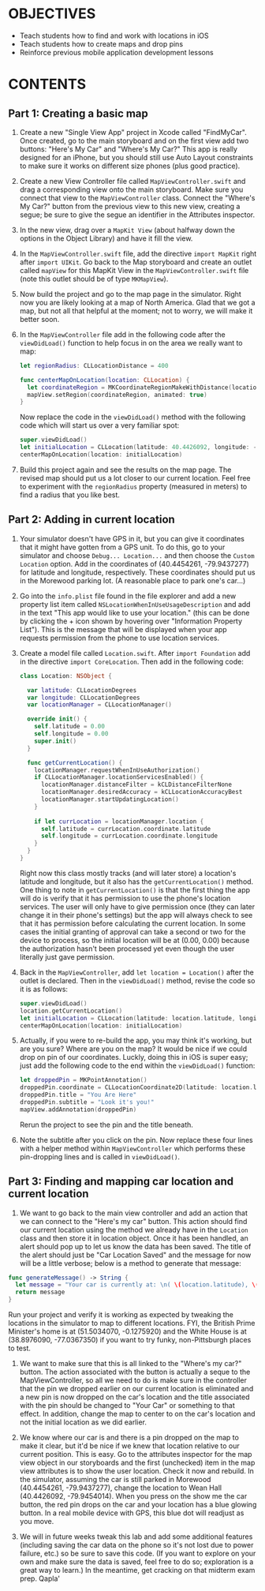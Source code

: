 OBJECTIVES
===
- Teach students how to find and work with locations in iOS
- Teach students how to create maps and drop pins
- Reinforce previous mobile application development lessons


CONTENTS
===
Part 1: Creating a basic map
---
1. Create a new "Single View App" project in Xcode called "FindMyCar". Once created, go to the main storyboard and on the first view add two buttons: "Here's My Car" and "Where's My Car?" This app is really designed for an iPhone, but you should still use Auto Layout constraints to make sure it works on different size phones (plus good practice).

2. Create a new View Controller file called `MapViewController.swift` and drag a corresponding view onto the main storyboard.  Make sure you connect that view to the `MapViewController` class. Connect the "Where's My Car?" button from the previous view to this new view, creating a segue; be sure to give the segue an identifier in the Attributes inspector.

3. In the new view, drag over a `MapKit View` (about halfway down the options in the Object Library) and have it fill the view.

4. In the `MapViewController.swift` file, add the directive `import MapKit` right after `import UIKit`. Go back to the Map storyboard and create an outlet called `mapView` for this MapKit View in the `MapViewController.swift` file (note this outlet should be of type `MKMapView`).

5. Now build the project and go to the map page in the simulator. Right now you are likely looking at a map of North America.  Glad that we got a map, but not all that helpful at the moment; not to worry, we will make it better soon.

6. In the `MapViewController` file add in the following code after the `viewDidLoad()` function to help focus in on the area we really want to map:

    ```swift
    let regionRadius: CLLocationDistance = 400
    
    func centerMapOnLocation(location: CLLocation) {
      let coordinateRegion = MKCoordinateRegionMakeWithDistance(location.coordinate, regionRadius * 2.0, regionRadius * 2.0)
      mapView.setRegion(coordinateRegion, animated: true)
    }
    ```

    Now replace the code in the `viewDidLoad()` method with the following code which will start us over a very familiar spot:

    ```swift
    super.viewDidLoad()
    let initialLocation = CLLocation(latitude: 40.4426092, longitude: -79.9454014)
    centerMapOnLocation(location: initialLocation)
    ```

7. Build this project again and see the results on the map page. The revised map should put us a lot closer to our current location.  Feel free to experiment with the `regionRadius` property (measured in meters) to find a radius that you like best.

Part 2: Adding in current location
---
1. Your simulator doesn't have GPS in it, but you can give it coordinates that it might have gotten from a GPS unit. To do this, go to your simulator and choose `Debug... Location...` and then choose the `Custom Location` option.  Add in the coordinates of (40.4454261, -79.9437277) for latitude and longitude, respectively.  These coordinates should put us in the Morewood parking lot. (A reasonable place to park one's car...)

2. Go into the `info.plist` file found in the file explorer and add a new property list item called `NSLocationWhenInUseUsageDescription` and add in the text "This app would like to use your location." (this can be done by clicking the + icon shown by hovering over "Information Property List"). This is the message that will be displayed when your app requests permission from the phone to use location services.

3. Create a model file called `Location.swift`. After `import Foundation` add in the directive `import CoreLocation`.  Then add in the following code:

    ```swift
    class Location: NSObject {
    
      var latitude: CLLocationDegrees
      var longitude: CLLocationDegrees
      var locationManager = CLLocationManager()
    
      override init() {
        self.latitude = 0.00
        self.longitude = 0.00
        super.init()
      }
    
      func getCurrentLocation() {
        locationManager.requestWhenInUseAuthorization()  
        if CLLocationManager.locationServicesEnabled() {
          locationManager.distanceFilter = kCLDistanceFilterNone
          locationManager.desiredAccuracy = kCLLocationAccuracyBest
          locationManager.startUpdatingLocation()
        }
        
        if let currLocation = locationManager.location {
          self.latitude = currLocation.coordinate.latitude
          self.longitude = currLocation.coordinate.longitude
        }
      }
    }
    ``` 

    Right now this class mostly tracks (and will later store) a location's latitude and longitude, but it also has the `getCurrentLocation()` method. One thing to note in `getCurrentLocation()` is that the first thing the app will do is verify that it has permission to use the phone's location services. The user will only have to give permission once (they can later change it in their phone's settings) but the app will always check to see that it has permission before calculating the current location. In some cases the initial granting of approval can take a second or two for the device to process, so the initial location will be at (0.00, 0.00) because the authorization hasn't been processed yet even though the user literally just gave permission. 

4. Back in the `MapViewController`, add `let location = Location()` after the outlet is declared. Then in the `viewDidLoad()` method, revise the code so it is as follows:

    ```swift
    super.viewDidLoad()
    location.getCurrentLocation()
    let initialLocation = CLLocation(latitude: location.latitude, longitude: location.longitude)
    centerMapOnLocation(location: initialLocation)
    ```

5. Actually, if you were to re-build the app, you may think it's working, but are you sure? Where are you on the map? It would be nice if we could drop on pin of our coordinates. Luckly, doing this in iOS is super easy; just add the following code to the end within the `viewDidLoad()` function:

    ```swift
    let droppedPin = MKPointAnnotation()
    droppedPin.coordinate = CLLocationCoordinate2D(latitude: location.latitude, longitude: location.longitude)
    droppedPin.title = "You Are Here"
    droppedPin.subtitle = "Look it's you!"
    mapView.addAnnotation(droppedPin)
    ```
    Rerun the project to see the pin and the title beneath.

6. Note the subtitle after you click on the pin. Now replace these four lines with a helper method within `MapViewController` which performs these pin-dropping lines and is called in `viewDidLoad()`.


Part 3: Finding and mapping car location and current location
---

1. We want to go back to the main view controller and add an action that we can connect to the "Here's my car" button. This action should find our current location using the method we already have in the `Location` class and then store it in location object. Once it has been handled, an alert should pop up to let us know the data has been saved. The title of the alert should just be "Car Location Saved" and the message for now will be a little verbose; below is a method to generate that message:

  ```swift
  func generateMessage() -> String {
    let message = "Your car is currently at: \n( \(location.latitude), \(location.longitude) )\n\nWhen you want a map to this location, simply press the 'Where is my car?' button."
    return message
  }
  ```

  Run your project and verify it is working as expected by tweaking the locations in the simulator to map to different locations.  FYI, the British Prime Minister's home is at (51.5034070, -0.1275920) and the White House is at (38.8976090, -77.0367350) if you want to try funky, non-Pittsburgh places to test. 

1. We want to make sure that this is all linked to the "Where's my car?" button. The action associated with the button is actually a seque to the MapViewController, so all we need to do is make sure in the controller that the pin we dropped earlier on our current location is eliminated and a new pin is now dropped on the car's location and the title associated with the pin should be changed to "Your Car" or something to that effect. In addition, change the map to center to on the car's location and not the initial location as we did earlier.

1. We know where our car is and there is a pin dropped on the map to make it clear, but it'd be nice if we knew that location relative to our current position. This is easy. Go to the attributes inspector for the map view object in our storyboards and the first (unchecked) item in the map view attributes is to show the user location. Check it now and rebuild. In the simulator, assuming the car is still parked in Morewood (40.4454261, -79.9437277), change the location to Wean Hall (40.4426092, -79.9454014). When you press on the show me the car button, the red pin drops on the car and your location has a blue glowing button.  In a real mobile device with GPS, this blue dot will readjust as you move. 

1. We will in future weeks tweak this lab and add some additional features (including saving the car data on the phone so it's not lost due to power failure, etc.) so be sure to save this code.  (If you want to explore on your own and make sure the data is saved, feel free to do so; exploration is a great way to learn.)  In the meantime, get cracking on that midterm exam prep. Qapla'
